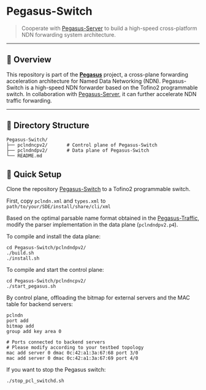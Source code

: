 # Pegasus-Switch

> Cooperate with [Pegasus-Server](https://github.com/NDN-PEGASUS/Pegasus-Server) to build a high-speed cross-platform NDN forwarding system architecture.

---

## 📌 Overview

This repository is part of the [**Pegasus**](https://github.com/NDN-PEGASUS) project, a cross-plane forwarding acceleration architecture for Named Data Networking (NDN). Pegasus-Switch is a high-speed NDN forwarder based on the Tofino2 programmable switch. In collaboration with [Pegasus-Server](https://github.com/NDN-PEGASUS/Pegasus-Server), it can further accelerate NDN traffic forwarding.

---

## 📁 Directory Structure
```
Pegasus-Switch/
├── pclndncpv2/       # Control plane of Pegasus-Switch
├── pclndndpv2/       # Data plane of Pegasus-Switch
└── README.md
```

## 🚀 Quick Setup

Clone the repository [Pegasus-Switch](https://github.com/NDN-PEGASUS/Pegasus-Switch) to a Tofino2 programmable switch.

First, copy `pclndn.xml` and `types.xml` to `path/to/your/SDE/install/share/cli/xml`

Based on the optimal parsable name format obtained in the [Pegasus-Traffic](https://github.com/NDN-PEGASUS/Pegasus-Traffic), modify the parser implementation in the data plane (`pclndndpv2.p4`).

To compile and install the data plane:
```shell
cd Pegasus-Switch/pclndndpv2/
./build.sh
./install.sh
```

To compile and start the control plane:
```shell
cd Pegasus-Switch/pclndncpv2/
./start_pegasus.sh
```

By control plane, offloading the bitmap for external servers and the MAC table for backend servers: 
```shell
pclndn
port add
bitmap add
group add key area 0

# Ports connected to backend servers
# Please modify according to your testbed topology
mac add server 0 dmac 0c:42:a1:3a:67:68 port 3/0 
mac add server 0 dmac 0c:42:a1:3a:67:69 port 4/0
```

If you want to stop the Pegasus switch: 
```shell
./stop_pcl_switchd.sh
```